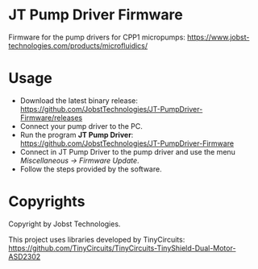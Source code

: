 # JT Pump Driver Firmware

Firmware for the pump drivers for CPP1 micropumps: https://www.jobst-technologies.com/products/microfluidics/

# Usage

- Download the latest binary release: https://github.com/JobstTechnologies/JT-PumpDriver-Firmware/releases
- Connect your pump driver to the PC.
- Run the program **JT Pump Driver**: https://github.com/JobstTechnologies/JT-PumpDriver-Firmware
- Connect in JT Pump Driver to the pump driver and use the menu *Miscellaneous → Firmware Update*.
- Follow the steps provided by the software.

# Copyrights

Copyright by Jobst Technologies.

This project uses libraries developed by TinyCircuits: https://github.com/TinyCircuits/TinyCircuits-TinyShield-Dual-Motor-ASD2302
